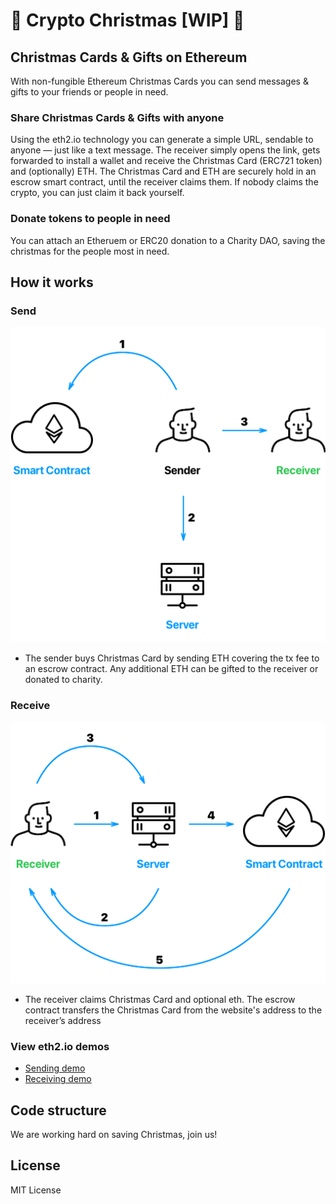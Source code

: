 # 🎁 Crypto Christmas [WIP] 🎺


## Christmas Cards & Gifts on Ethereum

With non-fungible Ethereum Christmas Cards you can send messages & gifts to your friends or people in need. 

### Share Christmas Cards & Gifts with anyone

Using the eth2.io technology you can generate a simple URL, sendable to anyone — just like a text message. 
The receiver simply opens the link, gets forwarded to install a wallet and receive the Christmas Card (ERC721 token) and (optionally) ETH. The Christmas Card and ETH are securely hold in an escrow smart contract, until the receiver claims them. If nobody claims the crypto, you can just claim it back yourself.

### Donate tokens to people in need

You can attach an Etheruem or ERC20 donation to a Charity DAO, saving the christmas for the people most in need.

## How it works

### Send
![Send](/public/eth2phone_send.png)

- The sender buys Christmas Card by sending ETH covering the tx fee to an escrow contract. Any additional ETH can be gifted to the receiver or donated to charity.


### Receive
![Receive](/public/eth2phone_receive.png)

- The receiver claims Christmas Card and optional eth. The escrow contract transfers the Christmas Card from the website's address to the receiver’s address

### View eth2.io demos
* [Sending demo](https://www.youtube.com/watch?v=FeqQyFrmptA)
* [Receiving demo](https://www.youtube.com/watch?v=qp3kkXKIHP8)

## Code structure

We are working hard on saving Christmas, join us!

## License

MIT License
